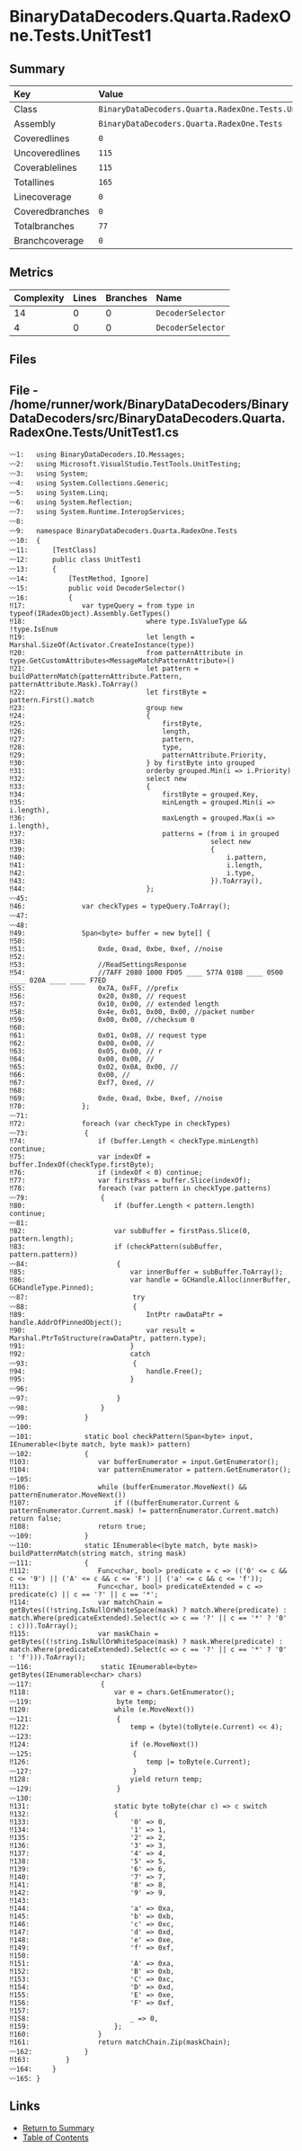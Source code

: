 ﻿# BinaryDataDecoders.Quarta.RadexOne.Tests.UnitTest1

## Summary

| Key             | Value                                                |
| :-------------- | :--------------------------------------------------- |
| Class           | `BinaryDataDecoders.Quarta.RadexOne.Tests.UnitTest1` |
| Assembly        | `BinaryDataDecoders.Quarta.RadexOne.Tests`           |
| Coveredlines    | `0`                                                  |
| Uncoveredlines  | `115`                                                |
| Coverablelines  | `115`                                                |
| Totallines      | `165`                                                |
| Linecoverage    | `0`                                                  |
| Coveredbranches | `0`                                                  |
| Totalbranches   | `77`                                                 |
| Branchcoverage  | `0`                                                  |

## Metrics

| Complexity | Lines | Branches | Name              |
| :--------- | :---- | :------- | :---------------- |
| 14         | 0     | 0        | `DecoderSelector` |
| 4          | 0     | 0        | `DecoderSelector` |

## Files

## File - /home/runner/work/BinaryDataDecoders/BinaryDataDecoders/src/BinaryDataDecoders.Quarta.RadexOne.Tests/UnitTest1.cs

```CSharp
〰1:   using BinaryDataDecoders.IO.Messages;
〰2:   using Microsoft.VisualStudio.TestTools.UnitTesting;
〰3:   using System;
〰4:   using System.Collections.Generic;
〰5:   using System.Linq;
〰6:   using System.Reflection;
〰7:   using System.Runtime.InteropServices;
〰8:   
〰9:   namespace BinaryDataDecoders.Quarta.RadexOne.Tests
〰10:  {
〰11:      [TestClass]
〰12:      public class UnitTest1
〰13:      {
〰14:          [TestMethod, Ignore]
〰15:          public void DecoderSelector()
〰16:          {
‼17:              var typeQuery = from type in typeof(IRadexObject).Assembly.GetTypes()
‼18:                              where type.IsValueType && !type.IsEnum
‼19:                              let length = Marshal.SizeOf(Activator.CreateInstance(type))
‼20:                              from patternAttribute in type.GetCustomAttributes<MessageMatchPatternAttribute>()
‼21:                              let pattern = buildPatternMatch(patternAttribute.Pattern, patternAttribute.Mask).ToArray()
‼22:                              let firstByte = pattern.First().match
‼23:                              group new
‼24:                              {
‼25:                                  firstByte,
‼26:                                  length,
‼27:                                  pattern,
‼28:                                  type,
‼29:                                  patternAttribute.Priority,
‼30:                              } by firstByte into grouped
‼31:                              orderby grouped.Min(i => i.Priority)
‼32:                              select new
‼33:                              {
‼34:                                  firstByte = grouped.Key,
‼35:                                  minLength = grouped.Min(i => i.length),
‼36:                                  maxLength = grouped.Max(i => i.length),
‼37:                                  patterns = (from i in grouped
‼38:                                              select new
‼39:                                              {
‼40:                                                  i.pattern,
‼41:                                                  i.length,
‼42:                                                  i.type,
‼43:                                              }).ToArray(),
‼44:                              };
〰45:  
‼46:              var checkTypes = typeQuery.ToArray();
〰47:  
〰48:  
‼49:              Span<byte> buffer = new byte[] {
‼50:  
‼51:                  0xde, 0xad, 0xbe, 0xef, //noise
‼52:  
‼53:                  //ReadSettingsResponse
‼54:                  //7AFF 2080 1000 FD05 ____ 577A 0108 ____ 0500 ____ 020A ____ ____ F7ED
‼55:                  0x7A, 0xFF, //prefix
‼56:                  0x20, 0x80, // request
‼57:                  0x10, 0x00, // extended length
‼58:                  0x4e, 0x01, 0x00, 0x00, //packet number
‼59:                  0x00, 0x00, //checksum 0
‼60:  
‼61:                  0x01, 0x08, // request type
‼62:                  0x00, 0x00, //
‼63:                  0x05, 0x00, // r
‼64:                  0x00, 0x00, //
‼65:                  0x02, 0x0A, 0x00, //
‼66:                  0x00, //
‼67:                  0xf7, 0xed, //
‼68:  
‼69:                  0xde, 0xad, 0xbe, 0xef, //noise
‼70:              };
〰71:  
‼72:              foreach (var checkType in checkTypes)
〰73:              {
‼74:                  if (buffer.Length < checkType.minLength) continue;
‼75:                  var indexOf = buffer.IndexOf(checkType.firstByte);
‼76:                  if (indexOf < 0) continue;
‼77:                  var firstPass = buffer.Slice(indexOf);
‼78:                  foreach (var pattern in checkType.patterns)
〰79:                  {
‼80:                      if (buffer.Length < pattern.length) continue;
〰81:  
‼82:                      var subBuffer = firstPass.Slice(0, pattern.length);
‼83:                      if (checkPattern(subBuffer, pattern.pattern))
〰84:                      {
‼85:                          var innerBuffer = subBuffer.ToArray();
‼86:                          var handle = GCHandle.Alloc(innerBuffer, GCHandleType.Pinned);
〰87:                          try
〰88:                          {
‼89:                              IntPtr rawDataPtr = handle.AddrOfPinnedObject();
‼90:                              var result = Marshal.PtrToStructure(rawDataPtr, pattern.type);
‼91:                          }
‼92:                          catch
〰93:                          {
‼94:                              handle.Free();
‼95:                          }
〰96:  
〰97:                      }
〰98:                  }
〰99:              }
〰100: 
〰101:             static bool checkPattern(Span<byte> input, IEnumerable<(byte match, byte mask)> pattern)
〰102:             {
‼103:                 var bufferEnumerator = input.GetEnumerator();
‼104:                 var patternEnumerator = pattern.GetEnumerator();
〰105: 
‼106:                 while (bufferEnumerator.MoveNext() && patternEnumerator.MoveNext())
‼107:                     if ((bufferEnumerator.Current & patternEnumerator.Current.mask) != patternEnumerator.Current.match) return false;
‼108:                 return true;
〰109:             }
〰110:             static IEnumerable<(byte match, byte mask)> buildPatternMatch(string match, string mask)
〰111:             {
‼112:                 Func<char, bool> predicate = c => (('0' <= c && c <= '9') || ('A' <= c && c <= 'F') || ('a' <= c && c <= 'f'));
‼113:                 Func<char, bool> predicateExtended = c => predicate(c) || c == '?' || c == '*';
‼114:                 var matchChain = getBytes((!string.IsNullOrWhiteSpace(mask) ? match.Where(predicate) : match.Where(predicateExtended).Select(c => c == '?' || c == '*' ? '0' : c))).ToArray();
‼115:                 var maskChain = getBytes((!string.IsNullOrWhiteSpace(mask) ? mask.Where(predicate) : match.Where(predicateExtended).Select(c => c == '?' || c == '*' ? '0' : 'f'))).ToArray();
〰116:                 static IEnumerable<byte> getBytes(IEnumerable<char> chars)
〰117:                 {
‼118:                     var e = chars.GetEnumerator();
〰119:                     byte temp;
‼120:                     while (e.MoveNext())
〰121:                     {
‼122:                         temp = (byte)(toByte(e.Current) << 4);
〰123: 
‼124:                         if (e.MoveNext())
〰125:                         {
‼126:                             temp |= toByte(e.Current);
〰127:                         }
‼128:                         yield return temp;
〰129:                     }
〰130: 
‼131:                     static byte toByte(char c) => c switch
‼132:                     {
‼133:                         '0' => 0,
‼134:                         '1' => 1,
‼135:                         '2' => 2,
‼136:                         '3' => 3,
‼137:                         '4' => 4,
‼138:                         '5' => 5,
‼139:                         '6' => 6,
‼140:                         '7' => 7,
‼141:                         '8' => 8,
‼142:                         '9' => 9,
‼143: 
‼144:                         'a' => 0xa,
‼145:                         'b' => 0xb,
‼146:                         'c' => 0xc,
‼147:                         'd' => 0xd,
‼148:                         'e' => 0xe,
‼149:                         'f' => 0xf,
‼150: 
‼151:                         'A' => 0xa,
‼152:                         'B' => 0xb,
‼153:                         'C' => 0xc,
‼154:                         'D' => 0xd,
‼155:                         'E' => 0xe,
‼156:                         'F' => 0xf,
‼157: 
‼158:                         _ => 0,
‼159:                     };
‼160:                 }
‼161:                 return matchChain.Zip(maskChain);
〰162:             }
‼163:         }
〰164:     }
〰165: }
```

## Links

* [Return to Summary](Summary.md)
* [Table of Contents](../TOC.md)

